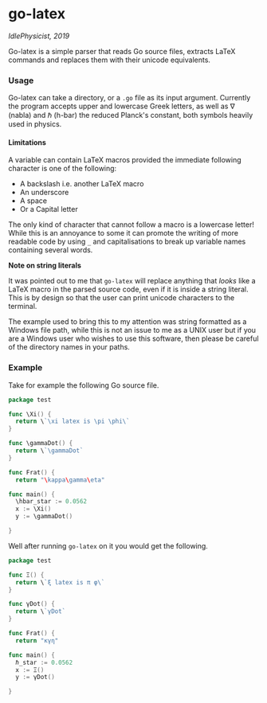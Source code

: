 # go-latex

*IdlePhysicist, 2019*

Go-latex is a simple parser that reads Go source files, extracts LaTeX commands and replaces them with their unicode equivalents.

### Usage

Go-latex can take a directory, or a `.go` file as its input argument. Currently the program accepts upper and lowercase Greek letters, as well as ∇ (nabla) and ℏ (h-bar) the reduced Planck's constant, both symbols heavily used in physics.

#### Limitations

A variable can contain LaTeX macros provided the immediate following character is one of the following:
- A backslash i.e. another LaTeX macro
- An underscore
- A space
- Or a Capital letter

The only kind of character that cannot follow a macro is a lowercase letter! While this is an annoyance to some it can promote the writing of more readable code by using `_` and capitalisations to break up variable names containing several words.

**Note on string literals**

It was pointed out to me that `go-latex` will replace anything that *looks* like a LaTeX macro in the parsed source code, even if it is inside a string literal. This is by design so that the user can print unicode characters to the terminal.

The example used to bring this to my attention was string formatted as a Windows file path, while this is not an issue to me as a UNIX user but if you are a Windows user who wishes to use this software, then please be careful of the directory names in your paths.

### Example
Take for example the following Go source file.

```Go
package test

func \Xi() {
  return \`\xi latex is \pi \phi\`
}

func \gammaDot() {
  return \`\gammaDot`
}

func Frat() {
  return "\kappa\gamma\eta"

func main() {
  \hbar_star := 0.0562
  x := \Xi()
  y := \gammaDot()

}

```

Well after running `go-latex` on it you would get the following.

```Go
package test

func Ξ() {
  return \`ξ latex is π φ\`
}

func γDot() {
  return \`γDot`
}

func Frat() {
  return "κγη"

func main() {
  ℏ_star := 0.0562
  x := Ξ()
  y := γDot()

}


```

